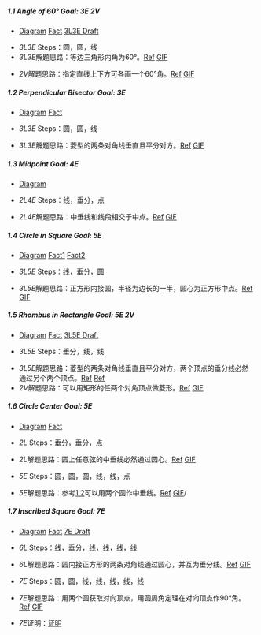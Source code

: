 ##### 1.1 Angle of 60° *Goal: 3E 2V*
- [Diagram](images/level/angle60.png) [Fact](images/hints/Fact-Equilateral.png) [3L3E Draft](images/hints/Draft-Angle60.png) 
+ *3L3E* Steps：圆，圆，线
+ *3L3E*解题思路：等边三角形内角为60°。[Ref](solved/1.1.3L3E.png) [GIF](GIF/1.1.3L3E.gif)
- *2V*解题思路：指定直线上下方可各画一个60°角。[Ref](solved/1.1.2V.png) [GIF](GIF/1.1.2V.gif)


<A NAME="1.2"></A>
##### 1.2 Perpendicular Bisector *Goal: 3E*
- [Diagram](images/level/perp-bisector.png) [Fact](images/hints/Fact-RhombusDiagonals.png) 
+ *3L3E* Steps：圆，圆，线
- *3L3E*解题思路：菱型的两条对角线垂直且平分对方。[Ref](solved/1.2.3L3E.png) [GIF](GIF/1.2.3L3E.gif)


##### 1.3 Midpoint *Goal: 4E*
- [Diagram](images/level/midpoint.png) 
+ *2L4E* Steps：线，垂分，点
- *2L4E*解题思路：中垂线和线段相交于中点。[Ref](solved/1.3.2L4E.png) [GIF](GIF/1.3.2L4E.gif)


##### 1.4 Circle in Square *Goal: 5E*
- [Diagram](images/level/circle-in-square.png) [Fact1](images/hints/Fact-SquareSymmetry.png) [Fact2](images/hints/Fact-Tangent.png) 
+ *3L5E* Steps：线，垂分，圆
- *3L5E*解题思路：正方形内接圆，半径为边长的一半，圆心为正方形中点。[Ref](solved/1.4.3L5E.png) [GIF](GIF/1.4.3L5E.gif)


##### 1.5 Rhombus in Rectangle *Goal: 5E 2V*
- [Diagram](images/level/rhombus-in-rect.png) [Fact](images/hints/Fact-RhombusDiagonals.png) [3L5E Draft](images/hints/Draft-RhombusInRect.png) 
+ *3L5E* Steps：垂分，线，线
- *3L5E*解题思路：菱型的两条对角线垂直且平分对方，两个顶点的垂分线必然通过另个两个顶点。[Ref](solved/1.5.3L5E.png) [Ref](GIF/1.5.3L5E.gif)
- *2V*解题思路：可以用矩形的任两个对角顶点做菱形。[Ref](solved/1.5.2V.png) [GIF](GIF/1.5.2V.gif)


##### 1.6 Circle Center *Goal: 5E*
- [Diagram](images/level/circle-center.png) [Fact](images/hints/Fact-CircumCircle.png) 
+ *2L* Steps：垂分，垂分，点
- *2L*解题思路：圆上任意弦的中垂线必然通过圆心。[Ref](solved/1.6.2L.png) [GIF](GIF/1.6.2L.gif)
+ *5E* Steps：圆，圆，圆，线，线，点
- *5E*解题思路：参考<A HREF="#1.2">1.2</A>可以用两个圆作中垂线。[Ref](solved/1.6.5E.png) [GIF](GIF/1.6.5E.gif)/


##### 1.7 Inscribed Square *Goal: 7E*
- [Diagram](images/level/square-in-circle.png) [Fact](images/hints/Fact-SquareDiagonals.png) [7E Draft](images/hints/Draft-SquareInCircle.png)
+ *6L* Steps：线，垂分，线，线，线，线
- *6L*解题思路：圆内接正方形的两条对角线通过圆心，并互为垂分线。[Ref](solved/1.7.6L.png) [GIF](GIF/1.7.6L.gif)
+ *7E* Steps：圆，圆，线，线，线，线，线
- *7E*解题思路：用两个圆获取对向顶点，用圆周角定理在对向顶点作90°角。[Ref](solved/1.7.7E.png) [GIF](GIF/1.7.7E.gif)
+ *7E*证明：[证明](proof/1.7.7E.png)

